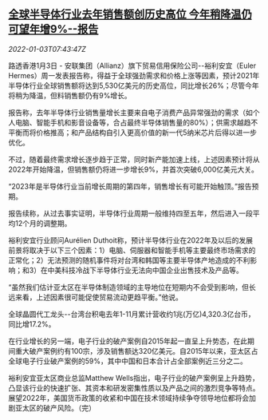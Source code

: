 <!--1641196862000-->
[全球半导体行业去年销售额创历史高位 今年稍降温仍可望年增9%--报告](https://cn.reuters.com/article/semiconductor-outlook-report-0103-mon-idCNKBS2JD0BM)
------

<div><i>2022-01-03T07:43:47Z</i></div><p>路透香港1月3日 - 安联集团（Allianz）旗下贸易信用保险公司--裕利安宜（Euler Hermes）周一发表报告称，得益于全球强劲需求和价格上涨等因素，预计2021年半导体行业全球销售额将达到5,530亿美元的历史高位，同比增长26%；尽管今年将稍为降温，但料销售额仍有9%增长。</p><p>报告称，去年半导体行业销售量增长主要来自电子消费产品异常强劲的需求（如个人电脑、智能手机和影音设备等，合占最终半导体销售量的80%）；供需求越趋不平衡而将价格推高；和产品结构自引入更高价值的新一代5纳米芯片后得以进一步优化。</p><p>不过，随着最终需求增长逐步趋于正常，同时新产能加速上线，上述因素预计将从2022年开始降温，但销售额仍将进一步增长9%，并首次突破6,000亿美元大关。</p><p>“2023年是半导体行业当前增长周期的第四年，销售增长有可能开始触顶。”报告预期。</p><p>报告续称，从过去事实证明，半导体行业周期一般维持四至五年，然后进入一段平均12个月的调整期。</p><p>裕利安宜行业顾问Aurélien Duthoit称，预计半导体行业在2022年及以后的发展前景将取决于以下三个因素：1）电脑、伺服器和智能手机等主要最终市场需求的正常化；2）无法预测的随机事件将对台湾和韩国等主要半导体产地造成的不利影响；和3）在中美科技冷战下半导体行业无法向中国企业出售技术及产品等。</p><p>“虽然我们估计亚太区在半导体制造领域的主导地位在短期内不会受到影响，但长远来看，上述因素很可能促使贸易流动更趋平衡。”他说。</p><p>全球晶圆代工龙头--台湾台积电去年1-11月累计营收约1兆(万亿)4,320.3亿台币，同比增17.2%。</p><p>在行业增长的另一端，电子行业的破产案例自2015年起一直呈上升势态，在此期间重大破产案例约有100宗，涉及销售额达320亿美元。自2015年以来，亚太区占全球电子行业破产案例的59%，其中中国和日本合计占全部案例近三分之二。</p><p>裕利安宜亚太区商业总监Matthew Wells指出，电子行业的破产案例呈上升趋势，凸显该行业的快速扩张、其资本和研发密集性质以及产品之间的激烈竞争等特点。展望2022年，美国货币政策的收紧和中国在技术领域持续争夺领导地位都将会加剧亚太区的破产风险。（完）</p>
